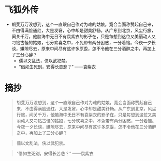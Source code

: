 # 飞狐外传

- 胡斐万万没想到，这个一直跟自己作对为难的姑娘，竟会当面称赞起自己来，不由得满脸通红，大是发窘，心中却是甜美舒畅。从广东到北京，风尘行旅，间关千万，他脑海中无日不有袁紫衣的影子在，只是每想到这位又美丽动人又刁钻古怪的姑娘，七分欢喜之中，不免带有两分困惑，一分着恼。今夜一夕长谈，嫌隙尽去，原来中间尽有这许多原委，怎不令他在三分酒醉之中，再加上了三分心醉？
    - 儒以文乱法，侠以武犯禁。
    - “借如生死别，安得长苦悲？”    ——袁紫衣

# 摘抄 

> 胡斐万万没想到，这个一直跟自己作对为难的姑娘，竟会当面称赞起自己来，不由得满脸通红，大是发窘，心中却是甜美舒畅。从广东到北京，风尘行旅，间关千万，他脑海中无日不有袁紫衣的影子在，只是每想到这位又美丽动人又刁钻古怪的姑娘，七分欢喜之中，不免带有两分困惑，一分着恼。今夜一夕长谈，嫌隙尽去，原来中间尽有这许多原委，怎不令他在三分酒醉之中，再加上了三分心醉？
    
> 儒以文乱法，侠以武犯禁。
    
> “借如生死别，安得长苦悲？”    ——袁紫衣